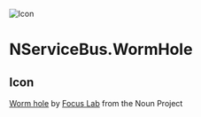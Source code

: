 ![Icon](https://raw.github.com/SzymonPobiega/NServiceBus.WormHole/master/icons/worm-hole.png)

# NServiceBus.WormHole

## Icon

[Worm hole](https://thenounproject.com/focuslab/collection/space/?i=547869) by [Focus Lab](https://thenounproject.com/focuslab/) from the Noun Project
